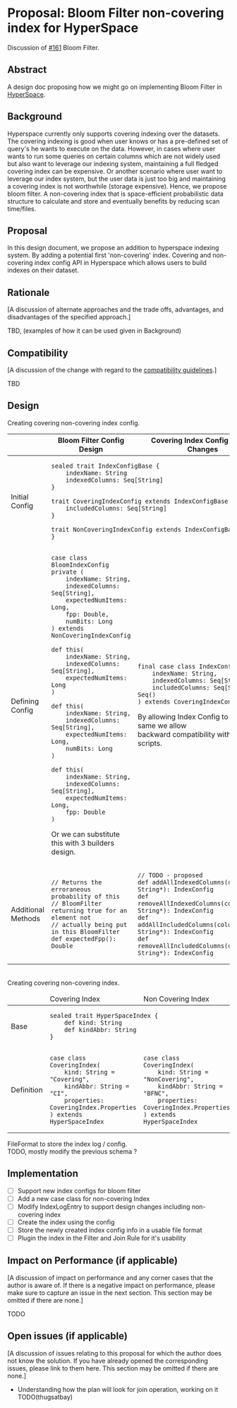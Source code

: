 # Proposal: Bloom Filter non-covering index for HyperSpace

Discussion of [#161](https://github.com/microsoft/hyperspace/issues/161) Bloom Filter.

## Abstract

A design doc proposing how we might go on implementing Bloom Filter in [HyperSpace](https://github.com/microsoft/hyperspace). 

## Background

Hyperspace currently only supports covering indexing over the datasets. The covering indexing is good
when user knows or has a pre-defined set of query's he wants to execute on the data. However, in cases where 
user wants to run some queries on certain columns which are not widely used but also want to leverage our
indexing system, maintaining a full fledged covering index can be expensive. Or another scenario where user want 
to leverage our index system, but the user data is just too big and maintaining a covering index is not 
worthwhile (storage expensive). Hence, we propose bloom filter. A non-covering index that is space-efficient 
probabilistic data structure to calculate and store and eventually benefits by reducing scan time/files.

## Proposal

In this design document, we propose an addition to hyperspace indexing system. By adding a potential first 
'non-covering' index.
Covering and non-covering index config API in Hyperspace which allows users to build indexes on their dataset.

## Rationale

[A discussion of alternate approaches and the trade offs, advantages, and disadvantages of the specified approach.]

TBD, (examples of how it can be used given in Background)

## Compatibility

[A discussion of the change with regard to the
[compatibility guidelines](../../COMPATIBILITY.md).]

TBD

## Design

Creating covering non-covering index config.
<table>
<thead>
<tr>
    <th></th>
    <th>Bloom Filter Config Design</th>
    <th>Covering Index Config Design Changes</th>
</tr>
</thead>
<tbody>

<tr>
<td>Initial Config</td>
<td colspan="2">

    sealed trait IndexConfigBase {
        indexName: String
        indexedColumns: Seq[String]
    }

    trait CoveringIndexConfig extends IndexConfigBase {
        includedColumns: Seq[String]
    }

    trait NonCoveringIndexConfig extends IndexConfigBase {
    } 
</td>
</tr>

<tr>
<td>Defining Config</td>
<td>

    case class BloomIndexConfig private (
        indexName: String, 
        indexedColumns: Seq[String], 
        expectedNumItems: Long, 
        fpp: Double, 
        numBits: Long
    ) extends NonCoveringIndexConfig

    def this(
        indexName: String, 
        indexedColumns: Seq[String], 
        expectedNumItems: Long
    )

    def this(
        indexName: String, 
        indexedColumns: Seq[String], 
        expectedNumItems: Long,
        numBits: Long
    )

    def this(
        indexName: String, 
        indexedColumns: Seq[String], 
        expectedNumItems: Long, 
        fpp: Double
    )

Or we can substitute this with 3 builders design.
</td>
<td>

    final case class IndexConfig(
        indexName: String,
        indexedColumns: Seq[String],
        includedColumns: Seq[String] = Seq()
    ) extends CoveringIndexConfig

By allowing Index Config to remain same we allow <br>
backward compatibility with older scripts.
</td>
</tr>

<tr>
<td>Additional Methods</td>
<td>
    
    // Returns the erroraneous probability of this 
    // BloomFilter returning true for an element not 
    // actually being put in this BloomFilter 
    def expectedFpp(): Double   
</td>
<td>
    
    // TODO - proposed
    def addAllIndexedColumns(columnName: String*): IndexConfig
    def removeAllIndexedColumns(columnName: String*): IndexConfig
    def addAllIncludedColumns(columnName: String*): IndexConfig
    def removeAllIncludedColumns(columnName: String*): IndexConfig
</td>
</tr>
</tbody>
</table>

<br>
Creating covering non-covering index.
<table>
<thead>
<tr>
<td></td>
<td>Covering Index</td>
<td>Non Covering Index</td>
</tr>
</thead>
<tbody>
<tr>
<td>Base</td>
<td colspan="2">

    sealed trait HyperSpaceIndex {
        def kind: String
        def kindAbbr: String
    }
</td>
</tr>
<tr>
<td>Definition</td>
<td>

    case class CoveringIndex(
        kind: String = "Covering", 
        kindAbbr: String = "CI", 
        properties: CoveringIndex.Properties
    ) extends HyperSpaceIndex
</td>
<td>
    
    case class CoveringIndex(
        kind: String = "NonCovering", 
        kindAbbr: String = "BFNC", 
        properties: CoveringIndex.Properties
    ) extends HyperSpaceIndex
</td>
</tr>
</tbody>
</table>

FileFormat to store the index log / config. <br>
TODO, mostly modify the previous schema ?

## Implementation

- [ ] Support new index configs for bloom filter
- [ ] Add a new case class for non-covering Index
- [ ] Modify IndexLogEntry to support design changes including non-covering index
- [ ] Create the index using the config
- [ ] Store the newly created index config info in a usable file format
- [ ] Plugin the index in the Filter and Join Rule for it's usability

## Impact on Performance (if applicable)

[A discussion of impact on performance and any corner cases that the author is aware of. If there is a negative impact on performance, please make sure
to capture an issue in the next section. This section may be omitted if there are none.]

TODO

## Open issues (if applicable)

[A discussion of issues relating to this proposal for which the author does not
know the solution. If you have already opened the corresponding issues, please link
to them here. This section may be omitted if there are none.]

- Understanding how the plan will look for join operation, working on it TODO(thugsatbay)